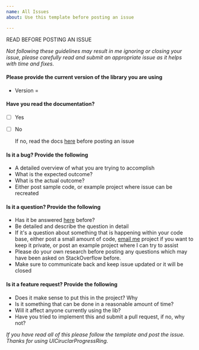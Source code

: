 ```yaml
---
name: All Issues
about: Use this template before posting an issue

---
```


READ BEFORE POSTING AN ISSUE

_Not following these guidelines may result in me ignoring or closing your issue, please carefully read and submit an appropriate issue as it helps with time and fixes._


#### Please provide the current version of the library you are using

- Version = 

#### Have you read the documentation?

- [ ] Yes 
- [ ] No
 
	If no, read the docs [here](http://htmlpreview.github.io/?https://github.com/luispadron/UICircularProgressRing/blob/master/docs/index.html) before posting an issue

#### Is it a bug? Provide the following
- A detailed overview of what you are trying to accomplish
- What is the expected outcome?
- What is the actual outcome?
- Either post sample code, or example project where issue can be recreated

#### Is it a question? Provide the following

- Has it be answered [here](https://github.com/luispadron/UICircularProgressRing/issues?utf8=✓&q=) before?
- Be detailed and describe the question in detail
- If it's a question about something that is happening within your code base, either post a small amount of code, [email me](mailto:luis@luispadron.com) project if you want to keep it private, or post an example project where I can try to assist
- Please do your own research before posting any questions which may have been asked on StackOverflow before. 
- Make sure to communicate back and keep issue updated or it will be closed

#### Is it a feature request? Provide the following

- Does it make sense to put this in the project? Why
- Is it something that can be done in a reasonable amount of time?
- Will it affect anyone currently using the lib?
- Have you tried to implement this and submit a pull request, if no, why not?

_If you have read all of this please follow the template and post the issue. Thanks for using UICiruclarProgressRing._
